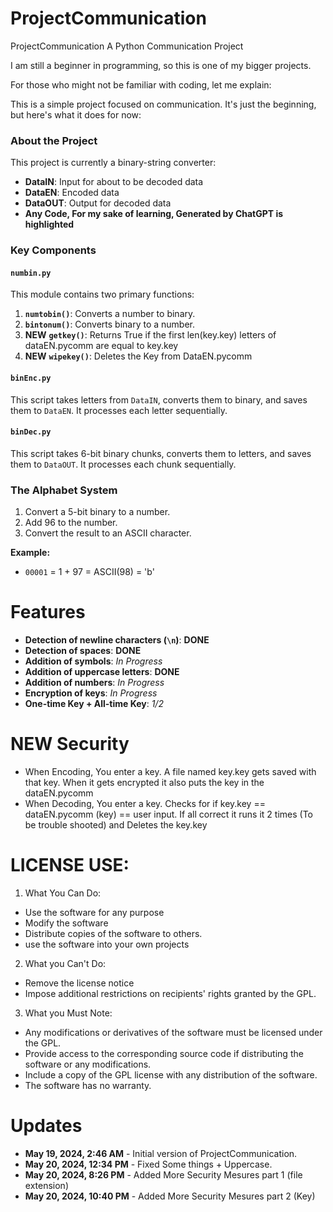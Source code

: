 # ProjectCommunication

ProjectCommunication
A Python Communication Project

I am still a beginner in programming, so this is one of my bigger projects.

For those who might not be familiar with coding, let me explain:

This is a simple project focused on communication. It's just the beginning, but here's what it does for now:

### About the Project
This project is currently a binary-string converter:
- **DataIN**: Input for about to be decoded data
- **DataEN**: Encoded data
- **DataOUT**: Output for decoded data
- **Any Code, For my sake of learning, Generated by ChatGPT is highlighted**
### Key Components
#### `numbin.py`
This module contains two primary functions:
1. **`numtobin()`**: Converts a number to binary.
2. **`bintonum()`**: Converts binary to a number.
3. **NEW** **`getkey()`**: Returns True if the first len(key.key) letters of dataEN.pycomm are equal to key.key  
4. **NEW** **`wipekey()`**: Deletes the Key from DataEN.pycomm
#### `binEnc.py`
This script takes letters from `DataIN`, converts them to binary, and saves them to `DataEN`. It processes each letter sequentially.

#### `binDec.py`
This script takes 6-bit binary chunks, converts them to letters, and saves them to `DataOUT`. It processes each chunk sequentially.

### The Alphabet System
1. Convert a 5-bit binary to a number.
2. Add 96 to the number.
3. Convert the result to an ASCII character.

**Example:**
- `00001` = 1 + 97 = ASCII(98) = 'b'


# Features
- **Detection of newline characters (`\n`)**: **DONE**
- **Detection of spaces**: **DONE**
- **Addition of symbols**: *In Progress*
- **Addition of uppercase letters**: **DONE**
- **Addition of numbers**: *In Progress*
- **Encryption of keys**: *In Progress*
- **One-time Key + All-time Key**: *1/2*

# **NEW** Security
- When Encoding, You enter a key. A file named key.key gets saved with that key. When it gets encrypted it also puts the key in the dataEN.pycomm
- When Decoding, You enter a key. Checks for if key.key == dataEN.pycomm (key) == user input. If all correct it runs it 2 times (To be trouble shooted) and Deletes the key.key
# LICENSE USE:
1. What You Can Do:
- Use the software for any purpose
- Modify the software
- Distribute copies of the software to others.
- use the software into your own projects
2. What you Can't Do:
- Remove the license notice
- Impose additional restrictions on recipients' rights granted by the GPL.
3. What you Must Note:
- Any modifications or derivatives of the software must be licensed under the GPL.
- Provide access to the corresponding source code if distributing the software or any modifications.
- Include a copy of the GPL license with any distribution of the software.
- The software has no warranty.




# Updates

- **May 19, 2024, 2:46 AM** - Initial version of ProjectCommunication.
- **May 20, 2024, 12:34 PM** - Fixed Some things + Uppercase.
- **May 20, 2024, 8:26 PM** - Added More Security Mesures part 1 (file extension)
- **May 20, 2024, 10:40 PM** - Added More Security Mesures part 2 (Key)
